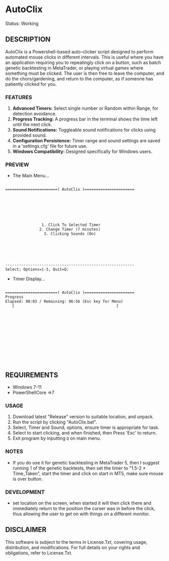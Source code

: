 # AutoClix
Status: Working

## DESCRIPTION
AutoClix is a Powershell-based auto-clicker script designed to perform automated mouse clicks in different intervals. This is useful where you have an application requiring you to repeatingly click on a button, such as batch genetic backtesting in MetaTrader, or playing virtual games where something must be clicked. The user is then free to leave the computer, and do the chors/gardening, and return to the computer, as if someone has patiently clicked for you. 

### FEATURES
1. **Advanced Timers:** Select single number or Random within Range, for detection avoidance.
2. **Progress Tracking:** A progress bar in the terminal shows the time left until the next click.
3. **Sound Notifications:** Toggleable sound notifications for clicks using provided sound.
4. **Configuration Persistence:** Timer range and sound settings are saved in a 'settings.cfg' file for future use.
5. **Windows Compatibility:** Designed specifically for Windows users.

### PREVIEW
- The Main Menu...
```

=======================( AutoClix )======================







                1. Click To Selected Timer
               2. Change Timer (7 minutes)
                 3. Clicking Sounds (On)






---------------------------------------------------------
Select; Options=1-3, Quit=Q:

```
- Timer Display...
```

=======================( AutoClix )======================
Progress
Elapsed: 00:03 / Remaining: 06:56 (Esc key for Menu)
   [                                             ]                                                               













```

## REQUIREMENTS

- Windows 7-11
- PowerShellCore =>7

### USAGE
1. Download latest "Release" version to suitable location, and unpack.
2. Run the script by clicking "AutoClix.bat".
3. Select, Timer and Sound, options, ensure timer is appropriate for task.
4. Select to start clicking, and when finished, then Press 'Esc' to return.
5. Exit program by inputting `Q` on main menu.

### NOTES
- If you do use it for genetic backtesting in MetaTrader 5, then I suggest running 1 of the genetic backtests, then set the timer to "1.5-2 * Time_Taken", start the timer and click on start in MT5, make sure mouse is over button. 

### DEVELOPMENT
- set location on the screen, when started it will then click there and immediately return to the position the curser was in before the click, thus allowing the user to get on with things on a different monitor.

## DISCLAIMER
This software is subject to the terms in License.Txt, covering usage, distribution, and modifications. For full details on your rights and obligations, refer to License.Txt.
